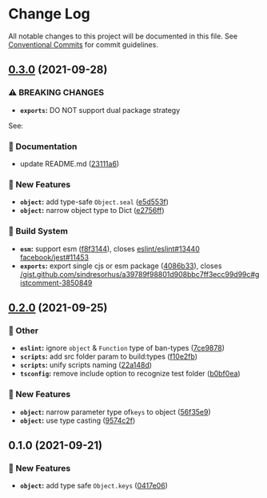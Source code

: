 # Change Log

All notable changes to this project will be documented in this file.
See [Conventional Commits](https://conventionalcommits.org) for commit guidelines.

## [0.3.0](https://github.com/younho9/lib/compare/@younho9/object@0.2.0...@younho9/object@0.3.0) (2021-09-28)


### ⚠ BREAKING CHANGES

* **`exports`:** DO NOT support dual package strategy

See:

### :memo: Documentation

* update README.md ([23111a6](https://github.com/younho9/lib/commit/23111a61c9b48cd5f5c9ed84514e0d145ac3e0dd))


### :rocket: New Features

* **`object`:** add type-safe `Object.seal` ([e5d553f](https://github.com/younho9/lib/commit/e5d553fdb13f219d6c0eb214b0793e385baac66a))
* **`object`:** narrow object type to Dict ([e2756ff](https://github.com/younho9/lib/commit/e2756fff616bad3e1cd42db291874e453c9e503c))


### :hammer: Build System

* **`esm`:** support esm ([f8f3144](https://github.com/younho9/lib/commit/f8f3144921c6d9adfc80c7637620c777a17e6546)), closes [eslint/eslint#13440](https://github.com/eslint/eslint/issues/13440) [facebook/jest#11453](https://github.com/facebook/jest/issues/11453)
* **`exports`:** export single cjs or esm package ([4086b33](https://github.com/younho9/lib/commit/4086b337c36471268ddb55ee1aa632a3d056bfd0)), closes [/gist.github.com/sindresorhus/a39789f98801d908bbc7ff3ecc99d99c#gistcomment-3850849](https://github.com/younho9//gist.github.com/sindresorhus/a39789f98801d908bbc7ff3ecc99d99c/issues/gistcomment-3850849)



## [0.2.0](https://github.com/younho9/lib/compare/@younho9/object@0.1.0...@younho9/object@0.2.0) (2021-09-25)


### :broom: Other

* **`eslint`:** ignore `object` & `Function` type of ban-types ([7ce9878](https://github.com/younho9/lib/commit/7ce9878bb0080e3e8b0baf88eed2bffcfe5c9e3d))
* **`scripts`:** add src folder param to build:types ([f10e2fb](https://github.com/younho9/lib/commit/f10e2fb681bb632dd046ac655087e516b03e9925))
* **`scripts`:** unify scripts naming ([22a148d](https://github.com/younho9/lib/commit/22a148d449c440ad8dc002a14bad4aaff6472f65))
* **`tsconfig`:** remove include option to recognize test folder ([b0bf0ea](https://github.com/younho9/lib/commit/b0bf0ea007b2ff7ac28b5afc81ea896ef9a9b833))


### :rocket: New Features

* **`object`:** narrow parameter type of`keys` to object ([56f35e9](https://github.com/younho9/lib/commit/56f35e905793e320047ec39ee4ae864f50ccd34a))
* **`object`:** use type casting ([9574c2f](https://github.com/younho9/lib/commit/9574c2f7e3bcb335f047b3caa329f1072b47e470))



## 0.1.0 (2021-09-21)


### :rocket: New Features

* **`object`:** add type safe `Object.keys` ([0417e06](https://github.com/younho9/lib/commit/0417e06e879b2f320bbf095444935c5a0d7ec3fb))
